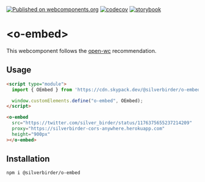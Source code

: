 [![Published on webcomponents.org](https://img.shields.io/badge/webcomponents.org-published-blue.svg)](https://www.webcomponents.org/element/Silver-birder/o-embed)
[![codecov](https://codecov.io/gh/Silver-birder/o-embed/branch/main/graph/badge.svg?token=52D9NYB4TO)](https://codecov.io/gh/Silver-birder/o-embed)
[![storybook](https://raw.githubusercontent.com/storybookjs/brand/master/badge/badge-storybook.svg)](https://www.chromatic.com/library?appId=6235dbeee943ba003aa9a965)

# \<o-embed>

This webcomponent follows the [open-wc](https://github.com/open-wc/open-wc) recommendation.

## Usage

```html
<script type="module">
  import { OEmbed } from 'https://cdn.skypack.dev/@silverbirder/o-embed';

  window.customElements.define("o-embed", OEmbed);
</script>

<o-embed
  src="https://twitter.com/silver_birder/status/1176375655237214209"
  proxy="https://silverbirder-cors-anywhere.herokuapp.com"
  height="900px"
></o-embed>
```

## Installation

```bash
npm i @silverbirder/o-embed
```
